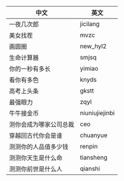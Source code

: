    中文 | 英文
--------|--------
一夜几次郎 | jicilang
美女找茬 | mvzc
画圆圈 | new_hyl2
生命计算器 | smjsq
你的一秒有多长 | yimiao
看你有多色 | knyds
高考上头条 | gkstt
最强眼力 | zqyl
牛牛接金币 | niuniujiejinbi
测你会成为哪家公司总裁 | ceo
穿越回古代你会是谁 | chuanyue
测测你的人品值多少钱 | renpin
测测你天生是什么命 | tiansheng
测测你前世是什么人 | qianshi
